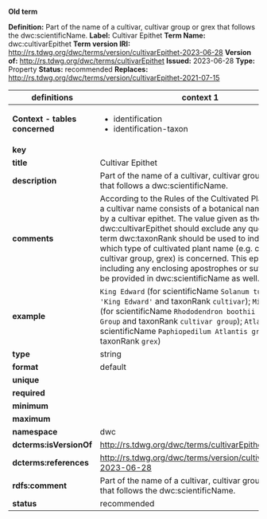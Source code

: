 **Old term**

**Definition:** Part of the name of a cultivar, cultivar group or grex that follows the dwc:scientificName.
**Label:** Cultivar Epithet
**Term Name:** dwc:cultivarEpithet
**Term version IRI:** http://rs.tdwg.org/dwc/terms/version/cultivarEpithet-2023-06-28
**Version of:** http://rs.tdwg.org/dwc/terms/cultivarEpithet
**Issued:** 2023-06-28
**Type:** Property
**Status:** recommended
**Replaces:** http://rs.tdwg.org/dwc/terms/version/cultivarEpithet-2021-07-15


| definitions | context 1 |
|-|-|
| **Context - tables concerned** | <ul><li>identification</li><li>identification-taxon</li></ul> |
| **key** |  |
| **title** | Cultivar Epithet |
| **description** | Part of the name of a cultivar, cultivar group or grex that follows a dwc:scientificName. |
| **comments** | According to the Rules of the Cultivated Plant Code, a cultivar name consists of a botanical name followed by a cultivar epithet. The value given as the dwc:cultivarEpithet should exclude any quotes. The term dwc:taxonRank should be used to indicate which type of cultivated plant name (e.g. cultivar, cultivar group, grex) is concerned. This epithet, including any enclosing apostrophes or suffix, should be provided in dwc:scientificName as well. |
| **example** | `King Edward` (for scientificName `Solanum tuberosum 'King Edward'` and taxonRank `cultivar`); `Mishmiense` (for scientificName `Rhododendron boothii Mishmiense Group` and taxonRank `cultivar group`); `Atlantis` (for scientificName `Paphiopedilum Atlantis grex` and taxonRank `grex`) |
| **type** | string |
| **format** | default |
| **unique** |  |
| **required** |  |
| **minimum** |  |
| **maximum** |  |
| **namespace** | dwc |
| **dcterms:isVersionOf** | http://rs.tdwg.org/dwc/terms/cultivarEpithet |
| **dcterms:references** | http://rs.tdwg.org/dwc/terms/version/cultivarEpithet-2023-06-28 |
| **rdfs:comment** | Part of the name of a cultivar, cultivar group or grex that follows the dwc:scientificName. |
| **status** | recommended |
